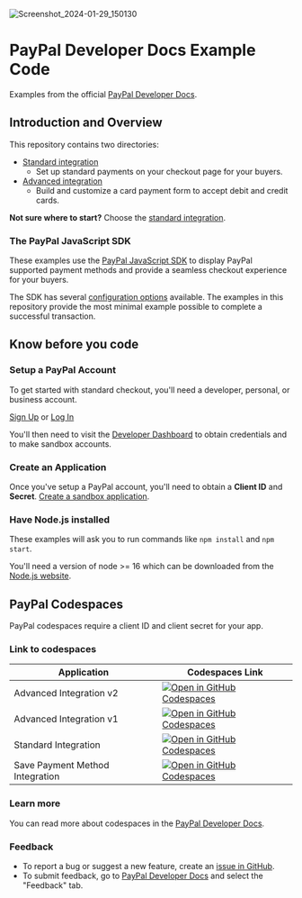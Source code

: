 ![Screenshot_2024-01-29_150130](https://github.com/ReyBan82/docs-examples/assets/91646027/c0bf7813-a7f8-48ae-9573-e2b5448459a2)
# PayPal Developer Docs Example Code

Examples from the official [PayPal Developer Docs](https://developer.paypal.com/).

## Introduction and Overview

This repository contains two directories:

- [Standard integration](./standard-integration/)
  - Set up standard payments on your checkout page for your buyers.
- [Advanced integration](./advanced-integration/)
  - Build and customize a card payment form to accept debit and credit cards.

**Not sure where to start?** Choose the [standard integration](./standard-integration/).

### The PayPal JavaScript SDK

These examples use the [PayPal JavaScript SDK](https://developer.paypal.com/sdk/js/) to display PayPal supported payment methods and provide a seamless checkout experience for your buyers.

The SDK has several [configuration options](https://developer.paypal.com/sdk/js/configuration/) available. The examples in this repository provide the most minimal example possible to complete a successful transaction.

## Know before you code

### Setup a PayPal Account

To get started with standard checkout, you'll need a developer, personal, or business account.

[Sign Up](https://www.paypal.com/signin/client?flow=provisionUser) or [Log In](https://www.paypal.com/signin?returnUri=https%253A%252F%252Fdeveloper.paypal.com%252Fdeveloper%252Fapplications&intent=developer)

You'll then need to visit the [Developer Dashboard](https://developer.paypal.com/dashboard/) to obtain credentials and to
make sandbox accounts.

### Create an Application

Once you've setup a PayPal account, you'll need to obtain a **Client ID** and **Secret**. [Create a sandbox application](https://developer.paypal.com/dashboard/applications/sandbox/create).

### Have Node.js installed

These examples will ask you to run commands like `npm install` and `npm start`.

You'll need a version of node >= 16 which can be downloaded from the [Node.js website](https://nodejs.org/en/download/).


## PayPal Codespaces 

PayPal codespaces require a client ID and client secret for your app. 

### Link to codespaces 

| Application | Codespaces Link |
| ---- | ---- |
| Advanced Integration v2 | [![Open in GitHub Codespaces](https://github.com/codespaces/badge.svg)](https://codespaces.new/paypal-examples/docs-examples?devcontainer_path=.devcontainer%2Fadvanced-integration-v2%2Fdevcontainer.json)|
| Advanced Integration v1 | [![Open in GitHub Codespaces](https://github.com/codespaces/badge.svg)](https://codespaces.new/paypal-examples/docs-examples?devcontainer_path=.devcontainer%2Fadvanced-integration-v1%2Fdevcontainer.json)|
| Standard Integration | [![Open in GitHub Codespaces](https://github.com/codespaces/badge.svg)](https://codespaces.new/paypal-examples/docs-examples?devcontainer_path=.devcontainer%2Fstandard-integration%2Fdevcontainer.json)|
| Save Payment Method Integration | [![Open in GitHub Codespaces](https://github.com/codespaces/badge.svg)](https://codespaces.new/paypal-examples/docs-examples?devcontainer_path=.devcontainer%2Fsave-payment-method%2Fdevcontainer.json)|

### Learn more 

You can read more about codespaces in the [PayPal Developer Docs](https://developer.paypal.com/api/rest/sandbox/codespaces).

### Feedback

* To report a bug or suggest a new feature, create an [issue in GitHub](https://github.com/paypal-examples/paypaldevsupport/issues/new/choose). 
* To submit feedback, go to [PayPal Developer Docs](https://developer.paypal.com/api/rest/sandbox/codespaces) and select the "Feedback" tab.
